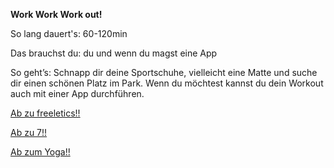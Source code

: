 **Work Work Work out!**

So lang dauert's: 60-120min

Das brauchst du: du und wenn du magst eine App

So geht’s: Schnapp dir deine Sportschuhe, vielleicht eine Matte und suche dir einen schönen Platz im Park. Wenn du möchtest kannst du dein Workout auch mit einer App durchführen.

[Ab zu freeletics!!](https://www.freeletics.com/de/)

[Ab zu 7!!](https://play.google.com/store/apps/details?id=com.popularapp.sevenmins&hl=de)

[Ab zum Yoga!!](https://play.google.com/store/apps/details?id=com.dailyyoga.inc&hl=de)

